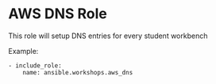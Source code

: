 # AWS DNS Role

This role will setup DNS entries for every student workbench

Example:

```
- include_role:
    name: ansible.workshops.aws_dns
```
